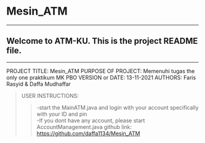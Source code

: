 # Mesin_ATM
------------------------------------------------------------------------
## Welcome to ATM-KU. This is the project README file. 
------------------------------------------------------------------------

 PROJECT TITLE: Mesin_ATM
 PURPOSE OF PROJECT: Memenuhi tugas the only one praktikum MK PBO
 VERSION or DATE: 13-11-2021
 AUTHORS: Faris Rasyid & Daffa Mudhaffar
 > USER INSTRUCTIONS: 
   >> -start the MainATM.java and login with your account specifically with your ID and pin  
   >> -If you dont have any account, please start AccountManagement.java
 github link: https://github.com/daffa1134/Mesin_ATM
